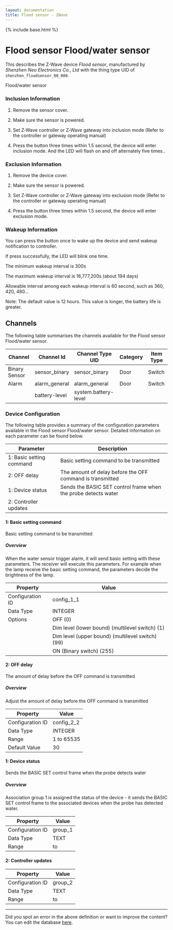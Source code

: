 ```yaml
---
layout: documentation
title: Flood sensor - ZWave
---
```


{% include base.html %}

# Flood sensor Flood/water sensor

This describes the Z-Wave device *Flood sensor*, manufactured by *Shenzhen Neo Electronics Co., Ltd* with the thing type UID of ```shenzhen_floodsensor_00_000```. 

Flood/water sensor  


### Inclusion Information 

1. Remove the sensor cover.

2. Make sure the sensor is powered.

3. Set Z‐Wave controller or Z‐Wave gateway into inclusion mode (Refer to the controller or gateway operating manual)

4. Press the button three times within 1.5 second, the device will enter inclusion mode. And the LED will flash on and off alternately five times..

  


### Exclusion Information 

1. Remove the device cover.

2. Make sure the sensor is powered.

3. Set Z‐Wave controller or Z‐Wave gateway into exclusion mode (Refer to the controller or gateway operating manual)

4. Press the button three times within 1.5 second, the device will enter exclusion mode.

  


### Wakeup Information 

You can press the button once to wake up the device and send wakeup notification to controller.

If press successfully, the LED will blink one time.

The minimum wakeup interval is 300s

The maximum wakeup interval is 16,777,200s (about 194 days)

Allowable interval among each wakeup interval is 60 second, such as 360, 420, 480…

Note: The default value is 12 hours. This value is longer, the battery life is greater.


## Channels
The following table summarises the channels available for the Flood sensor Flood/water sensor.

| Channel | Channel Id | Channel Type UID | Category | Item Type |
|---------|------------|------------------|----------|-----------|
| Binary Sensor | sensor_binary | sensor_binary | Door | Switch |
| Alarm | alarm_general | alarm_general | Door | Switch |
|  | battery-level | system.battery-level |  |  |


### Device Configuration
The following table provides a summary of the configuration parameters available in the Flood sensor Flood/water sensor.
Detailed information on each parameter can be found below.

| Parameter   | Description |
|-------------|-------------|
| 1: Basic setting command | Basic setting command to be transmitted |
| 2: OFF delay | The amount of delay before the OFF command is transmitted |
| 1: Device status | Sends the BASIC SET control frame when the probe detects water |
| 2: Controller updates |  |


#### 1: Basic setting command

Basic setting command to be transmitted  


##### Overview 

When the water sensor trigger alarm, it will send basic setting with these parameters. The receiver will execute this parameters. For example when the lamp receive the basic setting command, the parameters decide the brightness of the lamp.


| Property         | Value    |
|------------------|----------|
| Configuration ID | config_1_1 |
| Data Type        | INTEGER || Default Value | 99 |
| Options | OFF (0) |
|  | Dim level (lower bound) (multilevel switch) (1) |
|  | Dim level (upper bound) (multilevel switch) (99) |
|  | ON (Binary switch) (255) |


#### 2: OFF delay

The amount of delay before the OFF command is transmitted  


##### Overview 

Adjust the amount of delay before the OFF command is transmitted


| Property         | Value    |
|------------------|----------|
| Configuration ID | config_2_2 |
| Data Type        | INTEGER |
| Range | 1 to 65535 |
| Default Value | 30 |


#### 1: Device status

Sends the BASIC SET control frame when the probe detects water  


##### Overview 

Association group 1 is assigned the status of the device - it sends the BASIC SET control frame to the associated devices when the probe has detected water.


| Property         | Value    |
|------------------|----------|
| Configuration ID | group_1 |
| Data Type        | TEXT |
| Range |  to  |


#### 2: Controller updates


| Property         | Value    |
|------------------|----------|
| Configuration ID | group_2 |
| Data Type        | TEXT |
| Range |  to  |


---

Did you spot an error in the above definition or want to improve the content?
You can edit the database [here](http://www.cd-jackson.com/index.php/zwave/zwave-device-database/zwave-device-list/devicesummary/493).
